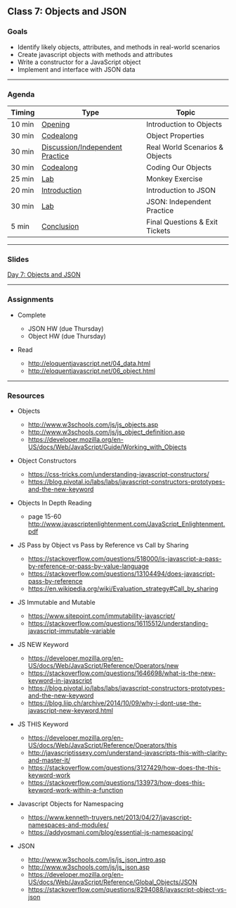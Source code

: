 ## Class 7: Objects and JSON

### Goals
* Identify likely objects, attributes, and methods in real-world scenarios
* Create javascript objects with methods and attributes
* Write a constructor for a JavaScript object
* Implement and interface with JSON data

---

### Agenda


| Timing | Type | Topic |
| --- | --- | --- |
| 10 min |[Opening](#opening) | Introduction to Objects |
| 30 min |[Codealong](#codealong1) | Object Properties |
| 30 min |[Discussion/Independent Practice](#discussion)  | Real World Scenarios & Objects |
| 30 min |[Codealong](#codealong2)  | Coding Our Objects |
| 25 min |[Lab](#lab1) | Monkey Exercise  |
| 20 min |[Introduction](#introduction1)  | Introduction to JSON  |
| 30 min |[Lab](#lab2) | JSON: Independent Practice |
| 5 min |[Conclusion](#conclusion) | Final Questions & Exit Tickets |

---

### Slides

[Day 7: Objects and JSON](http://ga-students.github.io/JS-BOS-03/7-objects-and-json/)

---

### Assignments

* Complete 
	- JSON HW (due Thursday)
	- Object HW (due Thursday)
	
* Read 
	- http://eloquentjavascript.net/04_data.html
	- http://eloquentjavascript.net/06_object.html

---

### Resources
- Objects
	- http://www.w3schools.com/js/js_objects.asp
	- http://www.w3schools.com/js/js_object_definition.asp
	- https://developer.mozilla.org/en-US/docs/Web/JavaScript/Guide/Working_with_Objects

- Object Constructors
	- https://css-tricks.com/understanding-javascript-constructors/
	- https://blog.pivotal.io/labs/labs/javascript-constructors-prototypes-and-the-new-keyword

- Objects In Depth Reading
	- page 15-60 http://www.javascriptenlightenment.com/JavaScript_Enlightenment.pdf

- JS Pass by Object vs Pass by Reference vs Call by Sharing
	- https://stackoverflow.com/questions/518000/is-javascript-a-pass-by-reference-or-pass-by-value-language
	- https://stackoverflow.com/questions/13104494/does-javascript-pass-by-reference
	- https://en.wikipedia.org/wiki/Evaluation_strategy#Call_by_sharing

- JS Immutable and Mutable
	- https://www.sitepoint.com/immutability-javascript/
	- https://stackoverflow.com/questions/16115512/understanding-javascript-immutable-variable

- JS NEW Keyword
	- https://developer.mozilla.org/en-US/docs/Web/JavaScript/Reference/Operators/new
	- https://stackoverflow.com/questions/1646698/what-is-the-new-keyword-in-javascript
	- https://blog.pivotal.io/labs/labs/javascript-constructors-prototypes-and-the-new-keyword
	- https://blog.liip.ch/archive/2014/10/09/why-i-dont-use-the-javascript-new-keyword.html

- JS THIS Keyword
	- https://developer.mozilla.org/en-US/docs/Web/JavaScript/Reference/Operators/this
	- http://javascriptissexy.com/understand-javascripts-this-with-clarity-and-master-it/
	- https://stackoverflow.com/questions/3127429/how-does-the-this-keyword-work
	- https://stackoverflow.com/questions/133973/how-does-this-keyword-work-within-a-function

- Javascript Objects for Namespacing
	- https://www.kenneth-truyers.net/2013/04/27/javascript-namespaces-and-modules/
	- https://addyosmani.com/blog/essential-js-namespacing/

- JSON
	- http://www.w3schools.com/js/js_json_intro.asp
	- http://www.w3schools.com/js/js_json.asp
	- https://developer.mozilla.org/en-US/docs/Web/JavaScript/Reference/Global_Objects/JSON
	- https://stackoverflow.com/questions/8294088/javascript-object-vs-json





